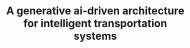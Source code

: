 ---
title: "A generative ai-driven architecture for intelligent transportation systems"
collection: research
category: conferences
permalink: /publication/A generative ai-driven architecture for intelligent transportation systems
venue: 'Accepted at IEEE 10th World Forum on Internet of Things, 2024'
paperurl: ''
citation: ''
---